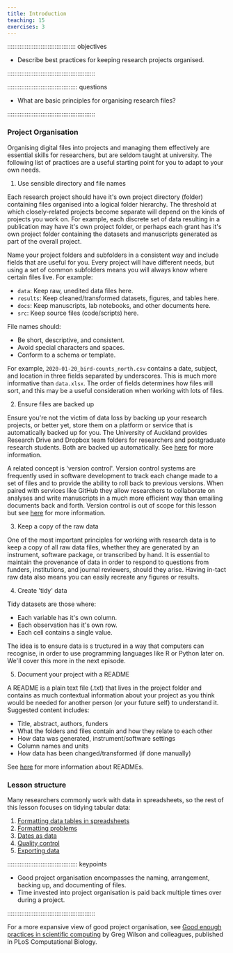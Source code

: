 ```yaml
---
title: Introduction
teaching: 15
exercises: 3
---
```


::::::::::::::::::::::::::::::::::::::: objectives

- Describe best practices for keeping research projects organised.

::::::::::::::::::::::::::::::::::::::::::::::::::

:::::::::::::::::::::::::::::::::::::::: questions

- What are basic principles for organising research files?

::::::::::::::::::::::::::::::::::::::::::::::::::

### Project Organisation

Organising digital files into projects and managing them effectively are essential skills for researchers, but are seldom taught at university. The following list of practices are a useful starting point for you to adapt to your own needs. 

1. Use sensible directory and file names

Each research project should have it's own project directory (folder) containing files organised into a logical folder hierarchy. The threshold at which closely-related projects become separate will depend on the kinds of projects you work on. For example, each discrete set of data resulting in a publication may have it's own project folder, or perhaps each grant has it's own project folder containing the datasets and manuscripts generated as part of the overall project. 

Name your project folders and subfolders in a consistent way and include fields that are useful for you. Every project will have different needs, but using a set of common subfolders means you will always know where certain files live. For example:

- `data`: Keep raw, unedited data files here.
- `results`: Keep cleaned/transformed datasets, figures, and tables here.
- `docs`: Keep manuscripts, lab notebooks, and other documents here.
- `src`: Keep source files (code/scripts) here.

File names should:

- Be short, descriptive, and consistent.
- Avoid special characters and spaces. 
- Conform to a schema or template.

For example, `2020-01-20_bird-counts_north.csv` contains a date, subject, and location in three fields separated by underscores. This is much more informative than `data.xlsx`. The order of fields determines how files will sort, and this may be a useful consideration when working with lots of files. 

2. Ensure files are backed up

Ensure you're not the victim of data loss by backing up your research projects, or better yet, store them on a platform or service that is automatically backed up for you. The University of Auckland provides Research Drive and Dropbox team folders for researchers and postgraduate research students. Both are backed up automatically. See [here](https://research-hub.auckland.ac.nz/article/choosing-data-storage) for more information.

A related concept is 'version control'. Version control systems are frequently used in software development to track each change made to a set of files and to provide the ability to roll back to previous versions. When paired with services like GitHub they allow researchers to collaborate on analyses and write manuscripts in a much more efficient way than emailing documents back and forth. Version control is out of scope for this lesson but see [here](https://uoa-eresearch.github.io/git-novice/) for more information. 

3. Keep a copy of the raw data

One of the most important principles for working with research data is to keep a copy of all raw data files, whether they are generated by an instrument, software package, or transcribed by hand. It is essential to maintain the provenance of data in order to respond to questions from funders, institutions, and journal reviewers, should they arise. Having in-tact raw data also means you can easily recreate any figures or results.

4. Create 'tidy' data

Tidy datasets are those where:

- Each variable has it's own column.
- Each observation has it's own row.
- Each cell contains a single value.

The idea is to ensure data is s tructured in a way that computers can recognise, in order to use programming languages like R or Python later on. We'll cover this more in the next episode. 

5. Document your project with a README

A README is a plain text file (.txt) that lives in the project folder and contains as much contextual information about your project as you think would be needed for another person (or your future self) to understand it. Suggested content includes:

- Title, abstract, authors, funders
- What the folders and files contain and how they relate to each other
- How data was generated, instrument/software settings
- Column names and units
- How data has been changed/transformed (if done manually)

See [here](https://research-hub.auckland.ac.nz/article/research-data-readme) for more information about READMEs.

### Lesson structure

Many researchers commonly work with data in spreadsheets, so the rest of this lesson focuses on tidying tabular data:

1. [Formatting data tables in spreadsheets](01-format-data.md)
2. [Formatting problems](02-common-mistakes.md)
3. [Dates as data](03-dates-as-data.md)
4. [Quality control](04-quality-control.md)
5. [Exporting data](06-exporting-data.md)

:::::::::::::::::::::::::::::::::::::::: keypoints

- Good project organisation encompasses the naming, arrangement, backing up, and documenting of files.
- Time invested into project organisation is paid back multiple times over during a project.

::::::::::::::::::::::::::::::::::::::::::::::::::

For a more expansive view of good project organisation, see [Good enough practices in scientific computing](https://doi.org/10.1371/journal.pcbi.1005510) by Greg Wilson and colleagues, published in PLoS Computational Biology.

